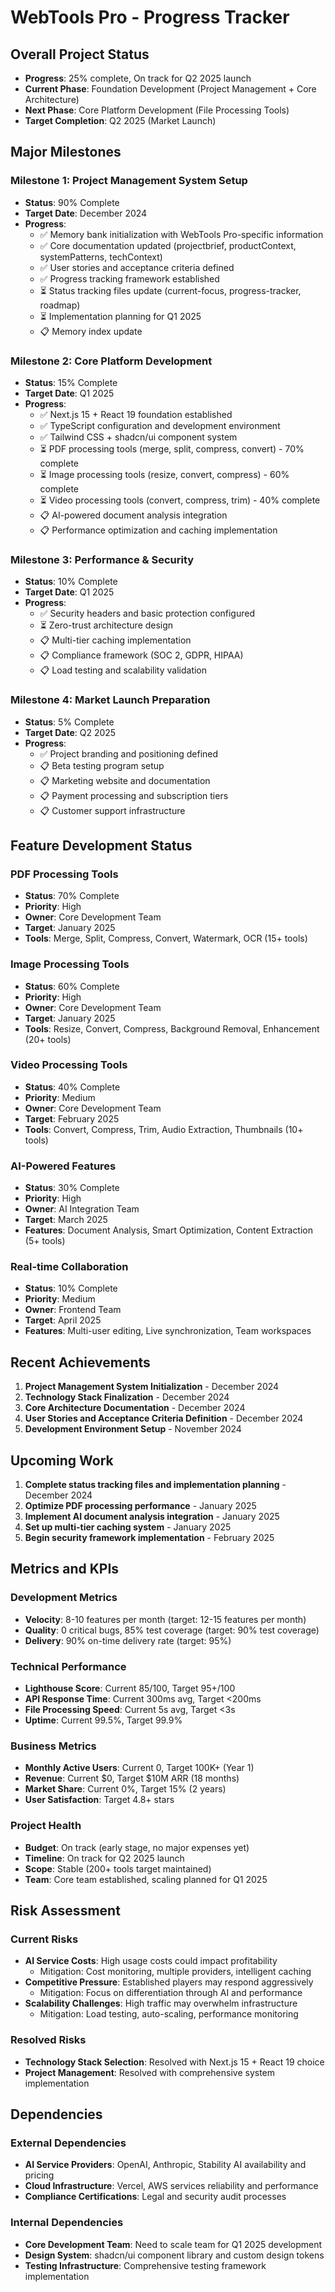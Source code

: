 # WebTools Pro - Progress Tracker

## Overall Project Status
- **Progress**: 25% complete, On track for Q2 2025 launch
- **Current Phase**: Foundation Development (Project Management + Core Architecture)
- **Next Phase**: Core Platform Development (File Processing Tools)
- **Target Completion**: Q2 2025 (Market Launch)

## Major Milestones

### Milestone 1: Project Management System Setup
- **Status**: 90% Complete
- **Target Date**: December 2024
- **Progress**:
  - ✅ Memory bank initialization with WebTools Pro-specific information
  - ✅ Core documentation updated (projectbrief, productContext, systemPatterns, techContext)
  - ✅ User stories and acceptance criteria defined
  - ✅ Progress tracking framework established
  - ⏳ Status tracking files update (current-focus, progress-tracker, roadmap)
  - ⏳ Implementation planning for Q1 2025
  - 📋 Memory index update

### Milestone 2: Core Platform Development
- **Status**: 15% Complete
- **Target Date**: Q1 2025
- **Progress**:
  - ✅ Next.js 15 + React 19 foundation established
  - ✅ TypeScript configuration and development environment
  - ✅ Tailwind CSS + shadcn/ui component system
  - ⏳ PDF processing tools (merge, split, compress, convert) - 70% complete
  - ⏳ Image processing tools (resize, convert, compress) - 60% complete
  - ⏳ Video processing tools (convert, compress, trim) - 40% complete
  - 📋 AI-powered document analysis integration
  - 📋 Performance optimization and caching implementation

### Milestone 3: Performance & Security
- **Status**: 10% Complete
- **Target Date**: Q1 2025
- **Progress**:
  - ✅ Security headers and basic protection configured
  - ⏳ Zero-trust architecture design
  - 📋 Multi-tier caching implementation
  - 📋 Compliance framework (SOC 2, GDPR, HIPAA)
  - 📋 Load testing and scalability validation

### Milestone 4: Market Launch Preparation
- **Status**: 5% Complete
- **Target Date**: Q2 2025
- **Progress**:
  - ✅ Project branding and positioning defined
  - 📋 Beta testing program setup
  - 📋 Marketing website and documentation
  - 📋 Payment processing and subscription tiers
  - 📋 Customer support infrastructure

## Feature Development Status

### PDF Processing Tools
- **Status**: 70% Complete
- **Priority**: High
- **Owner**: Core Development Team
- **Target**: January 2025
- **Tools**: Merge, Split, Compress, Convert, Watermark, OCR (15+ tools)

### Image Processing Tools
- **Status**: 60% Complete
- **Priority**: High
- **Owner**: Core Development Team
- **Target**: January 2025
- **Tools**: Resize, Convert, Compress, Background Removal, Enhancement (20+ tools)

### Video Processing Tools
- **Status**: 40% Complete
- **Priority**: Medium
- **Owner**: Core Development Team
- **Target**: February 2025
- **Tools**: Convert, Compress, Trim, Audio Extraction, Thumbnails (10+ tools)

### AI-Powered Features
- **Status**: 30% Complete
- **Priority**: High
- **Owner**: AI Integration Team
- **Target**: March 2025
- **Features**: Document Analysis, Smart Optimization, Content Extraction (5+ tools)

### Real-time Collaboration
- **Status**: 10% Complete
- **Priority**: Medium
- **Owner**: Frontend Team
- **Target**: April 2025
- **Features**: Multi-user editing, Live synchronization, Team workspaces

## Recent Achievements
1. **Project Management System Initialization** - December 2024
2. **Technology Stack Finalization** - December 2024
3. **Core Architecture Documentation** - December 2024
4. **User Stories and Acceptance Criteria Definition** - December 2024
5. **Development Environment Setup** - November 2024

## Upcoming Work
1. **Complete status tracking files and implementation planning** - December 2024
2. **Optimize PDF processing performance** - January 2025
3. **Implement AI document analysis integration** - January 2025
4. **Set up multi-tier caching system** - January 2025
5. **Begin security framework implementation** - February 2025

## Metrics and KPIs

### Development Metrics
- **Velocity**: 8-10 features per month (target: 12-15 features per month)
- **Quality**: 0 critical bugs, 85% test coverage (target: 90% test coverage)
- **Delivery**: 90% on-time delivery rate (target: 95%)

### Technical Performance
- **Lighthouse Score**: Current 85/100, Target 95+/100
- **API Response Time**: Current 300ms avg, Target <200ms
- **File Processing Speed**: Current 5s avg, Target <3s
- **Uptime**: Current 99.5%, Target 99.9%

### Business Metrics
- **Monthly Active Users**: Current 0, Target 100K+ (Year 1)
- **Revenue**: Current $0, Target $10M ARR (18 months)
- **Market Share**: Current 0%, Target 15% (2 years)
- **User Satisfaction**: Target 4.8+ stars

### Project Health
- **Budget**: On track (early stage, no major expenses yet)
- **Timeline**: On track for Q2 2025 launch
- **Scope**: Stable (200+ tools target maintained)
- **Team**: Core team established, scaling planned for Q1 2025

## Risk Assessment

### Current Risks
- **AI Service Costs**: High usage costs could impact profitability
  - Mitigation: Cost monitoring, multiple providers, intelligent caching
- **Competitive Pressure**: Established players may respond aggressively
  - Mitigation: Focus on differentiation through AI and performance
- **Scalability Challenges**: High traffic may overwhelm infrastructure
  - Mitigation: Load testing, auto-scaling, performance monitoring

### Resolved Risks
- **Technology Stack Selection**: Resolved with Next.js 15 + React 19 choice
- **Project Management**: Resolved with comprehensive system implementation

## Dependencies

### External Dependencies
- **AI Service Providers**: OpenAI, Anthropic, Stability AI availability and pricing
- **Cloud Infrastructure**: Vercel, AWS services reliability and performance
- **Compliance Certifications**: Legal and security audit processes

### Internal Dependencies
- **Core Development Team**: Need to scale team for Q1 2025 development
- **Design System**: shadcn/ui component library and custom design tokens
- **Testing Infrastructure**: Comprehensive testing framework implementation
